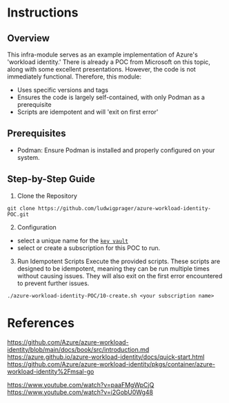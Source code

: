 # Instructions
## Overview

This infra-module serves as an example implementation of Azure's 'workload identity.' There is already a POC from Microsoft on this topic, along with some excellent presentations. However, the code is not immediately functional. Therefore, this module:

- Uses specific versions and tags
- Ensures the code is largely self-contained, with only Podman as a prerequisite
- Scripts are idempotent and will 'exit on first error'

## Prerequisites

- Podman: Ensure Podman is installed and properly configured on your system.

## Step-by-Step Guide

1. Clone the Repository

```
git clone https://github.com/ludwigprager/azure-workload-identity-POC.git
```

2. Configuration
- select a unique name for the [`key vault`](./set-env.sh#L7)
- select or create a subscription for this POC to run.

3. Run Idempotent Scripts
Execute the provided scripts. These scripts are designed to be idempotent, meaning they can be run multiple times without causing issues. They will also exit on the first error encountered to prevent further issues.

```
./azure-workload-identity-POC/10-create.sh <your subscription name>
```



# References

https://github.com/Azure/azure-workload-identity/blob/main/docs/book/src/introduction.md  
https://azure.github.io/azure-workload-identity/docs/quick-start.html  
https://github.com/Azure/azure-workload-identity/pkgs/container/azure-workload-identity%2Fmsal-go  

https://www.youtube.com/watch?v=paaFMgWpCjQ  
https://www.youtube.com/watch?v=i2GobU0Wg48  
